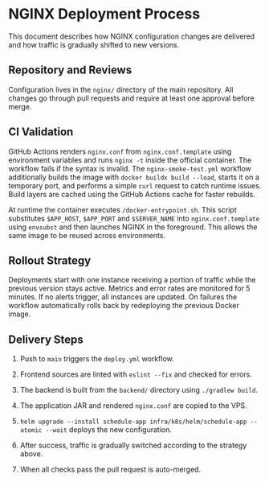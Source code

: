 # NGINX Deployment Process

This document describes how NGINX configuration changes are delivered and how traffic is gradually shifted to new versions.

## Repository and Reviews
Configuration lives in the `nginx/` directory of the main repository. All changes go through pull requests and require at least one approval before merge.

## CI Validation
GitHub Actions renders `nginx.conf` from `nginx.conf.template` using environment variables and runs `nginx -t` inside the official container. The workflow fails if the syntax is invalid.
The `nginx-smoke-test.yml` workflow additionally builds the image with `docker buildx build --load`, starts it on a temporary port, and performs a simple `curl` request to catch runtime issues. Build layers are cached using the GitHub Actions cache for faster rebuilds.

At runtime the container executes `/docker-entrypoint.sh`. This script substitutes `$APP_HOST`, `$APP_PORT` and `$SERVER_NAME` into `nginx.conf.template` using `envsubst` and then launches NGINX in the foreground. This allows the same image to be reused across environments.

## Rollout Strategy
Deployments start with one instance receiving a portion of traffic while the previous version stays active. Metrics and error rates are monitored for 5 minutes. If no alerts trigger, all instances are updated. On failures the workflow automatically rolls back by redeploying the previous Docker image.

## Delivery Steps
1. Push to `main` triggers the `deploy.yml` workflow.
2. Frontend sources are linted with `eslint --fix` and checked for errors.
3. The backend is built from the `backend/` directory using `./gradlew build`.
4. The application JAR and rendered `nginx.conf` are copied to the VPS.
5. `helm upgrade --install schedule-app infra/k8s/helm/schedule-app --atomic --wait` deploys the new configuration.
6. After success, traffic is gradually switched according to the strategy above.

7. When all checks pass the pull request is auto-merged.
